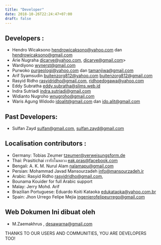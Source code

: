 ```yaml
---
title: "Developer"
date: 2018-10-26T22:24:47+07:00
draft: false
---
```


## Developers :
* Hendro Wicaksono <hendrowicaksono@yahoo.com> dan <hendrowicaksono@gmail.com>
* Arie Nugraha <dicarve@yahoo.com>, dicarve@gmail.com>
* Wardiyono <wynerst@gmail.com>
* Purwoko <purgeologi@yahoo.com> dan <tamanjiwa@gmail.com>
* Arif Syamsudin <buitenzorg812@yahoo.com> <buitenzorg812@gmail.com>
* Rasyid Ridho <rasyidridho@gmail.com>, <ridhoedogawa@yahoo.com>
* Eddy Subratha <eddy.subratha@slims.web.id> 
* Indra Sutriadi <indra.sutriadi@gmail.com>
* Widianto Nugroho <wnugroho@gmail.com>
* Waris Agung Widodo <idoalit@gmail.com> dan <ido.alit@gmail.com>

## Past Developers:
* Sulfan Zayd <sulfan@gmail.com>, <sulfan.zayd@gmail.com>

## Localisation contributors :
* Germany: Tobias Zeumer <tzeumer@verweisungsform.de>
* Thai: Prasitichai เรารักในหลวง <eak.pras@facebook.com>
* Bengali: A. K. M. Nurul Alam <nalamapu@gmail.com>
* Persian: Mohammad Javad Mansourzadeh <info@mansourzadeh.ir>
* Arabic: Rasyid Ridho <rasyidridho@gmail.com>, 
* Bounama Kouider for full Arabic support        
* Malay: Jerry Mohd. Arif 
* Brazilian Portuguese: Eduardo Koiti Kataoka <edukataoka@yahoo.com.br>
* Spain: Jhon Urrego Felipe Mejia <ingenierofelipeurrego@gmail.com>

## Web Dokumen Ini dibuat oleh
* M.Zaemakhrus , <desawarna@gmail.com>

THANKS TO OUR USERS AND COMMUNITIES, YOU ARE DEVELOPERS TOO!